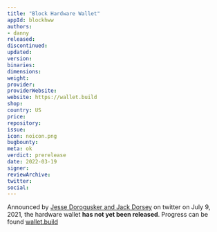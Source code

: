 ```yaml
---
title: "Block Hardware Wallet"
appId: blockhww
authors:
- danny
released: 
discontinued: 
updated: 
version: 
binaries: 
dimensions: 
weight: 
provider: 
providerWebsite: 
website: https://wallet.build
shop: 
country: US
price: 
repository: 
issue: 
icon: noicon.png
bugbounty: 
meta: ok
verdict: prerelease
date: 2022-03-19
signer: 
reviewArchive: 
twitter: 
social: 
---
```


Announced by [Jesse Dorogusker and Jack Dorsey](https://twitter.com/JesseDorogusker/status/1413222597207134214?ref_src=twsrc%5Etfw%7Ctwcamp%5Etweetembed%7Ctwterm%5E1413261505156599809%7Ctwgr%5E%7Ctwcon%5Es3_&ref_url=https%3A%2F%2Fwww.theverge.com%2F2021%2F7%2F8%2F22569309%2Fsquare-hardware-wallet-bitcoin-jack-dorsey) on twitter on July 9, 2021, the hardware wallet **has not yet been released**. Progress can be found [wallet.build](https://wallet.build)
